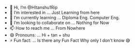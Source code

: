 - 👋 Hi, I’m @HItanshu1Rip
- 👀 I’m interested in ... Just Learning from here
- 🌱 I’m currently learning ... Diploma Eng. Computer Eng.
- 💞️ I’m looking to collaborate on ... Nothing for Now
- 📫 How to reach me ... From Nowhere
- 😄 Pronouns: ... Hi + tan + shu
- ⚡ Fun fact: ... Is there any Fun Fact Why only I don't know 😅

<!---
HItanshu1Rip/HItanshu1Rip is a ✨ special ✨ repository because its `README.md` (this file) appears on your GitHub profile.
You can click the Preview link to take a look at your changes.
--->
